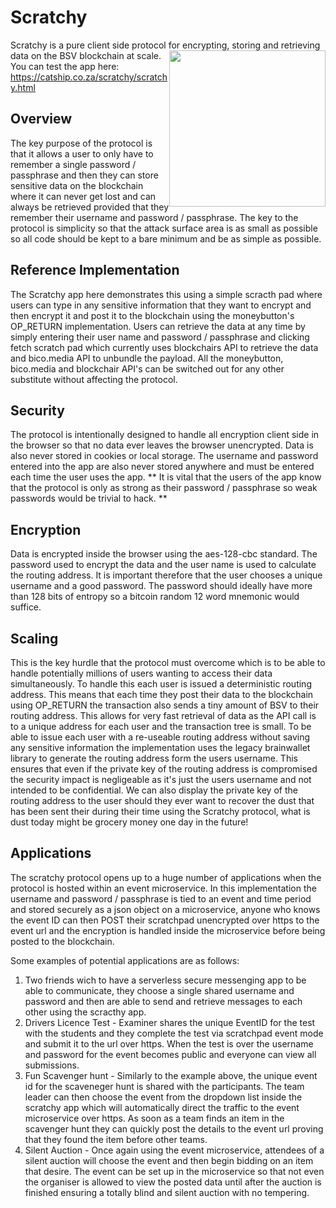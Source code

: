 # Scratchy
Scratchy is a pure client side protocol for encrypting, storing and retrieving data on the BSV blockchain at scale.
<img  style="float: right;" src="https://www.catship.co.za/scratchy/content/UITeaser.png" width="250">
You can test the app here: https://catship.co.za/scratchy/scratchy.html

## Overview
The key purpose of the protocol is that it allows a user to only have to remember a single password / passphrase and then they can store sensitive data on the blockchain where it can never get lost and can always be retrieved provided that they remember their username and password / passphrase. The key to the protocol is simplicity so that the attack surface area is as small as possible so all code should be kept to a bare minimum and be as simple as possible.

## Reference Implementation
The Scratchy app here demonstrates this using a simple scracth pad where users can type in any sensitive information that they want to encrypt and then encrypt it and post it to the blockchain using the moneybutton's OP_RETURN implementation.
Users can retrieve the data at any time by simply entering their user name and password / passphrase and clicking fetch scratch pad which currently uses blockchairs API to retrieve the data and bico.media API to unbundle the payload. All the moneybutton, bico.media and blockchair API's can be switched out for any other substitute without affecting the protocol.

## Security
The protocol is intentionally designed to handle all encryption client side in the browser so that no data ever leaves the browser unencrypted. Data is also never stored in cookies or local storage.
The username and password entered into the app are also never stored anywhere and must be entered each time the user uses the app.
** It is vital that the users of the app know that the protocol is only as strong as their password / passphrase so weak passwords would be trivial to hack. **

## Encryption
Data is encrypted inside the browser using the aes-128-cbc standard.
The password used to encrypt the data and the user name is used to calculate the routing address.
It is important therefore that the user chooses a unique username and a good password. The password should ideally have more than 128 bits of entropy so a bitcoin random 12 word mnemonic would suffice. 

## Scaling
This is the key hurdle that the protocol must overcome which is to be able to handle potentially millions of users wanting to access their data simultaneously. 
To handle this each user is issued a deterministic routing address.
This means that each time they post their data to the blockchain using OP_RETURN the transaction also sends a tiny amount of BSV to their routing address. This allows for very fast retrieval of data as the API call is to a unique address for each user and the transaction tree is small.
To be able to issue each user with a re-useable routing address without saving any sensitive information the implementation uses the legacy brainwallet library to generate the routing address form the users username.
This ensures that even if the private key of the routing address is compromised the security impact is negligeable as it's just the users username and not intended to be confidential. We can also display the private key of the routing address to the user should they ever want to recover the dust that has been sent their during their time using the Scratchy protocol, what is dust today might be grocery money one day in the future! 

## Applications
The scratchy protocol opens up to a huge number of applications when the protocol is hosted within an event microservice. In this implementation the username and password / passphrase is tied to an event and time period and stored securely as a json object on a microservice, anyone who knows the event ID can then POST their scratchpad unencrypted over https to the event url and the encryption is handled inside the microservice before being posted to the blockchain.

Some examples of potential applications are as follows:
1. Two friends wich to have a serverless secure messenging app to be able to communicate, they choose a single shared username and password and then are able to send and retrieve messages to each other using the scracthy app.
2. Drivers Licence Test - Examiner shares the unique EventID for the test with the students and they complete the test via scratchpad event mode and submit it to the url over https. 
When the test is over the username and password for the event becomes public and everyone can view all submissions.
3. Fun Scavenger hunt - Similarly to the example above, the unique event id for the scaveneger hunt is shared with the participants. The team leader can then choose the event from the dropdown list inside the scratchy app which will automatically direct the traffic to the event microservice over https. As soon as a team finds an item in the scavenger hunt they can quickly post the details to the event url proving that they found the item before other teams.
4. Silent Auction - Once again using the event microservice, attendees of a silent auction will choose the event and then begin bidding on an item that desire. The event can be set up in the microservice so that not even the organiser is allowed to view the posted data until after the auction is finished ensuring a totally blind and silent auction with no tempering.


